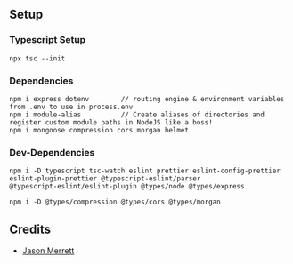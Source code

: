 ## Setup

### Typescript Setup

```shell
npx tsc --init
```

### Dependencies

```shell
npm i express dotenv        // routing engine & environment variables from .env to use in process.env
npm i module-alias          // Create aliases of directories and register custom module paths in NodeJS like a boss!
npm i mongoose compression cors morgan helmet
```

### Dev-Dependencies

```shell
npm i -D typescript tsc-watch eslint prettier eslint-config-prettier
eslint-plugin-prettier @typescript-eslint/parser
@typescript-eslint/eslint-plugin @types/node @types/express
```

```shell
npm i -D @types/compression @types/cors @types/morgan
```

## Credits

- [Jason
  Merrett](https://github.com/JasonMerrett/nodejs-api-from-scratch/tree/master/src)
